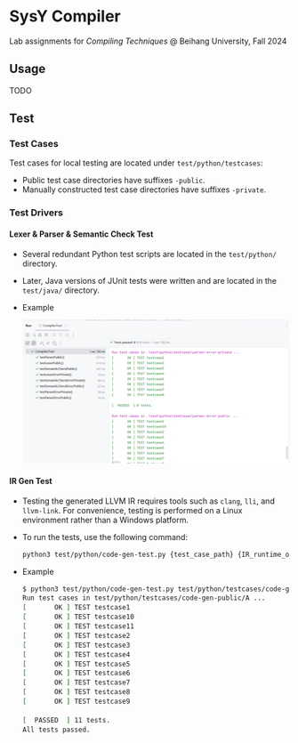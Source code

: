 # SysY Compiler

Lab assignments for *Compiling Techniques* @ Beihang University, Fall 2024  

## Usage

TODO

## Test

### Test Cases

Test cases for local testing are located under `test/python/testcases`:

-   Public test case directories have suffixes `-public`.
-   Manually constructed test case directories have suffixes `-private`.

### Test Drivers

#### Lexer & Parser & Semantic Check Test

-   Several redundant Python test scripts are located in the `test/python/` directory.

-   Later, Java versions of JUnit tests were written and are located in the `test/java/` directory.

-   Example

    ![image-20241103185931810](docs/img/test-sc.png)

#### IR Gen Test

*   Testing the generated LLVM IR requires tools such as `clang`, `lli`, and `llvm-link`. For convenience, testing is performed on a Linux environment rather than a Windows platform.

*   To run the tests, use the following command:

    ```bash
    python3 test/python/code-gen-test.py {test_case_path} {IR_runtime_output_path}
    ```

*   Example

    ```bash
    $ python3 test/python/code-gen-test.py test/python/testcases/code-gen-public/A output.txt
    Run test cases in test/python/testcases/code-gen-public/A ...
    [       OK ] TEST testcase1
    [       OK ] TEST testcase10
    [       OK ] TEST testcase11
    [       OK ] TEST testcase2
    [       OK ] TEST testcase3
    [       OK ] TEST testcase4
    [       OK ] TEST testcase5
    [       OK ] TEST testcase6
    [       OK ] TEST testcase7
    [       OK ] TEST testcase8
    [       OK ] TEST testcase9
    
    [  PASSED  ] 11 tests.
    All tests passed.
    ```

    



